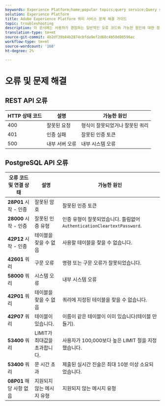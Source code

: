 ```yaml
---
keywords: Experience Platform;home;popular topics;query service;Query service;troubleshooting guide;faq;troubleshooting;
solution: Experience Platform
title: Adobe Experience Platform 쿼리 서비스 문제 해결 가이드
topic: troubleshooting
description: 이 문서에는 사용자가 경험하는 일반적인 오류 코드와 가능한 원인에 대한 정보가 포함되어 있습니다.
translation-type: tm+mt
source-git-commit: 4b2df39b84b2874cbfda9ef2d68c4b50d00596ac
workflow-type: tm+mt
source-wordcount: '168'
ht-degree: 2%

---
```



# 오류 및 문제 해결

## REST API 오류

| HTTP 상태 코드 | 설명 | 가능한 원인 |
| ---------------- | ----------- | --------------- |
| 400 | 잘못된 요청 | 형식이 잘못되었거나 잘못된 쿼리 |
| 401 | 인증 실패 | 잘못된 인증 토큰 |
| 500 | 내부 서버 오류 | 내부 시스템 오류 |

## PostgreSQL API 오류

| 오류 코드 및 연결 상태 | 설명 | 가능한 원인 |
| ------------------------------- | ----------- | -------------- |
| **28P01** 시작 - 인증 | 잘못된 암호 | 잘못된 인증 토큰 |
| **28000** 시작 - 인증 | 잘못된 인증 유형 | 인증 유형이 잘못되었습니다. 틀림없어 `AuthenticationCleartextPassword`. |
| **42P12** 시작 - 인증 | 테이블을 찾을 수 없음 | 사용할 테이블을 찾을 수 없습니다. |
| **42601** 쿼리 | 구문 오류 | 명령 또는 구문 오류가 잘못되었습니다. |
| **58000** 쿼리 | 시스템 오류 | 내부 시스템 오류 |
| **42P01** 쿼리 | 테이블을 찾을 수 없음 | 쿼리에 지정된 테이블을 찾을 수 없습니다. |
| **42P07** 쿼리 | 테이블이 있습니다. | 이름이 같은 테이블이 이미 있습니다(테이블 만들기). |
| **53400** 쿼리 | LIMIT가 최대값을 초과합니다. | 사용자가 100,000보다 높은 LIMIT 절을 지정했습니다. |
| **53400** 쿼리 | 문 시간 초과 | 제출된 실시간 진술은 최대 10분 이상 소요되었습니다. |
| **08P01** 해당 사항 없음 | 지원되지 않는 메시지 유형 | 지원되지 않는 메시지 유형 |
